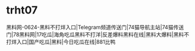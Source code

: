 # trht07
黑料网-0624-黑料不打烊入口|Telegram频道传送门|74猫导航主站|74猫传送门|78黑料网|17吃瓜|海角吃瓜黑料不打洋|反差爆料黑料在线|黑料大爆料|黑料不打烊入口|国产吃瓜|黑料|今日吃瓜在线|881比鸭
